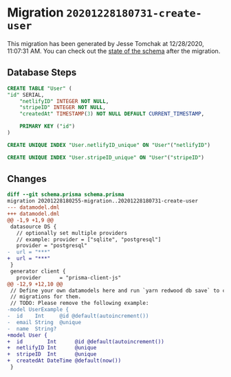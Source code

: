 # Migration `20201228180731-create-user`

This migration has been generated by Jesse Tomchak at 12/28/2020, 11:07:31 AM.
You can check out the [state of the schema](./schema.prisma) after the migration.

## Database Steps

```sql
CREATE TABLE "User" (
"id" SERIAL,
    "netlifyID" INTEGER NOT NULL,
    "stripeID" INTEGER NOT NULL,
    "createdAt" TIMESTAMP(3) NOT NULL DEFAULT CURRENT_TIMESTAMP,

    PRIMARY KEY ("id")
)

CREATE UNIQUE INDEX "User.netlifyID_unique" ON "User"("netlifyID")

CREATE UNIQUE INDEX "User.stripeID_unique" ON "User"("stripeID")
```

## Changes

```diff
diff --git schema.prisma schema.prisma
migration 20201228180255-migration..20201228180731-create-user
--- datamodel.dml
+++ datamodel.dml
@@ -1,9 +1,9 @@
 datasource DS {
   // optionally set multiple providers
   // example: provider = ["sqlite", "postgresql"]
   provider = "postgresql"
-  url = "***"
+  url = "***"
 }
 generator client {
   provider      = "prisma-client-js"
@@ -12,9 +12,10 @@
 // Define your own datamodels here and run `yarn redwood db save` to create
 // migrations for them.
 // TODO: Please remove the following example:
-model UserExample {
-  id    Int     @id @default(autoincrement())
-  email String  @unique
-  name  String?
+model User {
+  id        Int      @id @default(autoincrement())
+  netlifyID Int      @unique
+  stripeID  Int      @unique
+  createdAt DateTime @default(now())
 }
```


